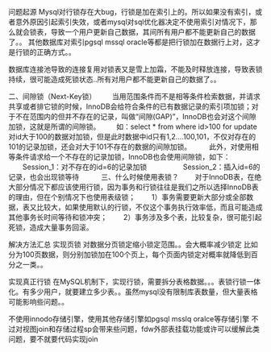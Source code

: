 
问题起源
Mysql对行锁存在大bug，行锁是加在索引上的。所以如果没有索引，或者意外原因引起索引失效，或者mysql对sql优化器决定不使用索引对情况下，那么就会锁表，导致一个用户更新自己数据，其间所有用户都不能更新自己的数据了。。
其他数据库对索引pgsql mssql oracle等都是把行锁加在数据行上对，这才是行锁的正确方式。。

数据库连接池导致的连接复用对锁表又是雪上加霜，不能及时释放连接，导致表锁持续，很可能造成死锁状态..所有对用户都不能更新自己的数据了。。



二、间隙锁（Next-Key锁）
　　当用范围条件而不是相等条件检索数据，并请求共享或者排它锁的时候，InnoDB会给符合条件的已有数据记录的索引项加锁；对于不在范围内的但并不存在的记录，叫做“间隙(GAP)”，InnoDB也会对这个间隙加锁，这就是所谓的间隙锁。
　　如：select * from where id>100 for update 对id大于100的数据对加锁，但是此时数据中id只有1,2….100,101，不仅对存在的101的记录加锁，还会对大于101不存在的数据的间隙加锁。
　　 此外，对使用相等条件请求给一个不存在的记录加锁，InnoDB也会使用间隙锁，如下：
　　Session_1：对不存在的id=6的记录加锁
　　
 
　　Session_2：插入id=6的记录，也会出现锁等待
　　
 
三、什么时候使用表锁？
　　对于InnoDB表，在绝大部分情况下都应该使用行锁，因为事务和行锁往往是我们之所以选择InnoDB表的理由，但在个别情况下也使用表级锁；
　　1）事务需要更新大部分或全部数据，表又比较大，如果使用默认的行锁，不仅这个事务执行效率低，而且可能造成其他事务长时间等待和锁冲突；
　　2）事务涉及多个表，比较复杂，很可能引起死锁，造成大量事务回滚。


解决方法汇总
实现页锁   对数据分页锁定缩小锁定范围。。会大概率减少锁定
比如分为100页数据，则分别加锁加在100个页上，每个页面内锁定对概率就降低到百分之一类。。

实现真正行锁
在MySQL机制下，实现行锁，需要拆分表格数据。。。表锁行锁一体化。有多少用户，就要建立多少表。。虽然mysql没有限制库表数量，但大量表格可能影响些问题。。

不使用innodo存储引擎，使用其他存储引擎如pgsql msslq oralce等存储引擎
不过对视图join和存储过程sp会带来些问题，fdw外部表挂载功能或许可以缓解此类问题，要不就要代码实现join


